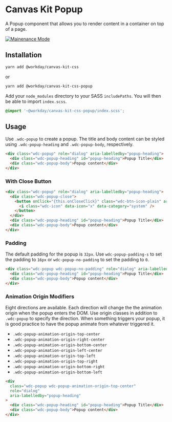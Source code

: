 # Canvas Kit Popup

A Popup component that allows you to render content in a container on top of a page.

<a href="../README.md">
  <img src="https://img.shields.io/badge/-maintenance mode-important" alt="Mainenance Mode" />
</a>

## Installation

```sh
yarn add @workday/canvas-kit-css
```

or

```sh
yarn add @workday/canvas-kit-css-popup
```

Add your `node_modules` directory to your SASS `includePaths`. You will then be able to import
`index.scss`.

```scss
@import '~@workday/canvas-kit-css-popup/index.scss';
```

## Usage

Use `.wdc-popup` to create a popup. The title and body content can be styled using
`.wdc-popup-heading` and `.wdc-popup-body`, respectively.

```html
<div class="wdc-popup" role="dialog" aria-labelledby="popup-heading">
  <div class="wdc-popup-heading" id="popup-heading">Popup Title</div>
  <div class="wdc-popup-body">Popup content</div>
</div>
```

### With Close Button

```html
<div class="wdc-popup" role="dialog" aria-labelledby="popup-heading">
  <div class="wdc-popup-close">
    <button onClick="{this.onCloseClick}" class="wdc-btn-icon-plain" aria-label="Close">
      <i class="wdc-icon" data-icon="x" data-category="system" />
    </button>
  </div>
  <div class="wdc-popup-heading" id="popup-heading">Popup Title</div>
  <div class="wdc-popup-body">Popup content</div>
</div>
```

### Padding

The default padding for the popup is `32px`. Use `wdc-popup-padding-s` to set the padding to `16px`
or `wdc-popup-no-padding` to set the padding to `0`.

```html
<div class="wdc-popup wdc-popup-no-padding" role="dialog" aria-labelledby="popup-heading">
  <div class="wdc-popup-heading" id="popup-heading">Popup Title</div>
  <div class="wdc-popup-body">Popup content</div>
</div>
```

### Animation Origin Modifiers

Eight directions are available. Each direction will change the the animation origin when the popup
enters the DOM. Use origin classes in addition to `.wdc-popup` to specify the direction. When
something triggers your popup, it is good practice to have the popup animate from whatever triggered
it.

- `.wdc-popup-animation-origin-top-center`
- `.wdc-popup-animation-origin-right-center`
- `.wdc-popup-animation-origin-bottom-center`
- `.wdc-popup-animation-origin-left-center`
- `.wdc-popup-animation-origin-top-left`
- `.wdc-popup-animation-origin-top-right`
- `.wdc-popup-animation-origin-bottom-right`
- `.wdc-popup-animation-origin-bottom-left`

```html
<div
  class="wdc-popup wdc-popup-animation-origin-top-center"
  role="dialog"
  aria-labelledby="popup-heading"
>
  <div class="wdc-popup-heading" id="popup-heading">Popup Title</div>
  <div class="wdc-popup-body">Popup content</div>
</div>
```
